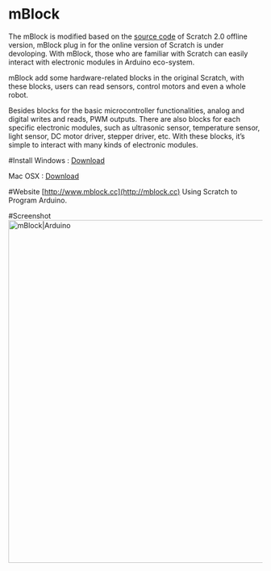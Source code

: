 # mBlock
The mBlock is modified based on the [source code](https://github.com/LLK/scratch-flash) of Scratch 2.0 offline version, mBlock plug in for the online version of Scratch is under devoloping. With mBlock, those who are familiar with Scratch can easily interact with electronic modules in Arduino eco-system.

mBlock add some hardware-related blocks in the original Scratch, with these blocks, users can read sensors, control motors and even a whole robot.

Besides blocks for the basic microcontroller functionalities, analog and digital writes and reads, PWM outputs. There are also blocks for each specific electronic modules, such as ultrasonic sensor, temperature sensor, light sensor, DC motor driver, stepper driver, etc. With these blocks, it’s simple to interact with many kinds of electronic modules.

#Install
Windows : [Download](http://makeblock.sinaapp.com/mblock/installer_win.php)

Mac OSX : [Download](http://makeblock.sinaapp.com/mblock/installer_mac.php)

#Website
[http://www.mblock.cc](http://mblock.cc) Using Scratch to Program Arduino. 

#Screenshot
<img src="http://mblock.cc/wp-content/uploads/2014/08/Mblock_web_04.jpg" width = "680"  alt="mBlock|Arduino" />